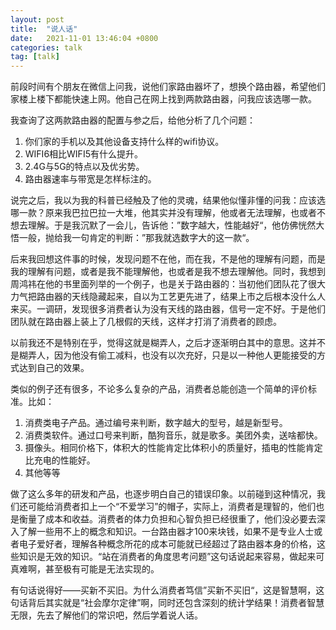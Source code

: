 ```yaml
---
layout: post
title:  "说人话"
date:   2021-11-01 13:46:04 +0800
categories: talk
tag: [talk]
---
```

前段时间有个朋友在微信上问我，说他们家路由器坏了，想换个路由器，希望他们家楼上楼下都能快速上网。他自己在网上找到两款路由器，问我应该选哪一款。
<!-- more -->

我查询了这两款路由器的配置与参之后，给他分析了几个问题：

1. 你们家的手机以及其他设备支持什么样的wifi协议。
2. WIFI6相比WIFI5有什么提升。
3. 2.4G与5G的特点以及优劣势。
4. 路由器速率与带宽是怎样标注的。

说完之后，我以为我的科普已经触及了他的灵魂，结果他似懂非懂的问我：应该选哪一款？原来我巴拉巴拉一大堆，他其实并没有理解，他或者无法理解，也或者不想去理解。于是我沉默了一会儿，告诉他：”数字越大，性能越好“，他仿佛恍然大悟一般，抛给我一句肯定的判断：”那我就选数字大的这一款“。

后来我回想这件事的时候，发现问题不在他，而在我，不是他的理解有问题，而是我的理解有问题，或者是我不能理解他，也或者是我不想去理解他。同时，我想到周鸿祎在他的书里面列举的一个例子，也是关于路由器的：当初他们团队花了很大力气把路由器的天线隐藏起来，自以为工艺更先进了，结果上市之后根本没什么人来买。一调研，发现很多消费者认为没有天线的路由器，信号一定不好。于是他们团队就在路由器上装上了几根假的天线，这样才打消了消费者的顾虑。

以前我还不是特别在乎，觉得这就是糊弄人，之后才逐渐明白其中的意思。这并不是糊弄人，因为他没有偷工减料，也没有以次充好，只是以一种他人更能接受的方式达到自己的效果。

类似的例子还有很多，不论多么复杂的产品，消费者总能创造一个简单的评价标准。比如：

1. 消费类电子产品。通过编号来判断，数字越大的型号，越是新型号。
2. 消费类软件。通过口号来判断，酷狗音乐，就是歌多。美团外卖，送啥都快。
3. 摄像头。相同价格下，体积大的性能肯定比体积小的质量好，插电的性能肯定比充电的性能好。
4. 其他等等

做了这么多年的研发和产品，也逐步明白自己的错误印象。以前碰到这种情况，我们还可能给消费者扣上一个“不爱学习”的帽子，实际上，消费者是理智的，他们也是衡量了成本和收益。消费者的体力负担和心智负担已经很重了，他们没必要去深入了解一些用不上的概念和知识。一台路由器才100来块钱，如果不是专业人士或者电子爱好者，理解各种概念所花的成本可能就已经超过了路由器本身的价格，这些知识是无效的知识。“站在消费者的角度思考问题”这句话说起来容易，做起来可真难啊，甚至极有可能是无法实现的。

有句话说得好——买新不买旧。为什么消费者笃信”买新不买旧“，这是智慧啊，这句话背后其实就是“社会摩尔定律”啊，同时还包含深刻的统计学结果！消费者智慧无限，先去了解他们的常识吧，然后学着说人话。
